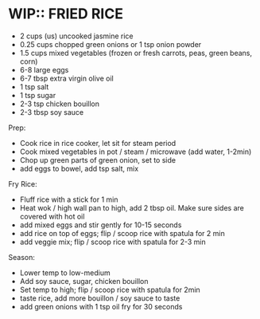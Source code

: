 WIP:: FRIED RICE
================================================================================
- 2 cups (us) uncooked jasmine rice
- 0.25 cups chopped green onions or 1 tsp onion powder
- 1.5 cups mixed vegetables (frozen or fresh carrots, peas, green beans, corn)
- 6-8 large eggs
- 6-7 tbsp extra virgin olive oil
- 1 tsp salt
- 1 tsp sugar
- 2-3 tsp chicken bouillon
- 2-3 tbsp soy sauce

Prep:
- Cook rice in rice cooker, let sit for steam period
- Cook mixed vegetables in pot / steam / microwave (add water, 1-2min)
- Chop up green parts of green onion, set to side
- add eggs to bowel, add tsp salt, mix

Fry Rice:
- Fluff rice with a stick for 1 min
- Heat wok / high wall pan to high, add 2 tbsp oil. Make sure sides are covered with hot oil
- add mixed eggs and stir gently for 10-15 seconds
- add rice on top of eggs; flip / scoop rice with spatula for 2 min
- add veggie mix; flip / scoop rice with spatula for 2-3 min

Season:
- Lower temp to low-medium
- Add soy sauce, sugar, chicken bouillon
- Set temp to high; flip / scoop rice with spatula for 2min
- taste rice, add more bouillon / soy sauce to taste
- add green onions with 1 tsp oil fry for 30 seconds
